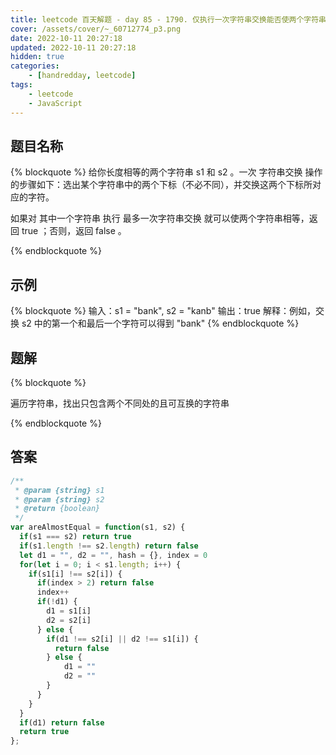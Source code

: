 ```yaml
---
title: leetcode 百天解题 - day 85 - 1790. 仅执行一次字符串交换能否使两个字符串相等
cover: /assets/cover/~_60712774_p3.png
date: 2022-10-11 20:27:18
updated: 2022-10-11 20:27:18
hidden: true
categories:
    - [handredday, leetcode]
tags:
    - leetcode
    - JavaScript
---
```


## 题目名称

{% blockquote %}
给你长度相等的两个字符串 s1 和 s2 。一次 字符串交换 操作的步骤如下：选出某个字符串中的两个下标（不必不同），并交换这两个下标所对应的字符。

如果对 其中一个字符串 执行 最多一次字符串交换 就可以使两个字符串相等，返回 true ；否则，返回 false 。

{% endblockquote %}

## 示例

{% blockquote %}
输入：s1 = "bank", s2 = "kanb"
输出：true
解释：例如，交换 s2 中的第一个和最后一个字符可以得到 "bank"
{% endblockquote %}


## 题解


{% blockquote %}

遍历字符串，找出只包含两个不同处的且可互换的字符串

{% endblockquote %}

## 答案

~~~js
/**
 * @param {string} s1
 * @param {string} s2
 * @return {boolean}
 */
var areAlmostEqual = function(s1, s2) {
  if(s1 === s2) return true
  if(s1.length !== s2.length) return false
  let d1 = "", d2 = "", hash = {}, index = 0
  for(let i = 0; i < s1.length; i++) {
    if(s1[i] !== s2[i]) {
      if(index > 2) return false
      index++
      if(!d1) {
        d1 = s1[i]
        d2 = s2[i]
      } else {
        if(d1 !== s2[i] || d2 !== s1[i]) {
          return false
        } else {
            d1 = ""
            d2 = ""
        }
      }
    }
  }
  if(d1) return false
  return true
};
~~~